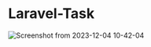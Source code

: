 # Laravel-Task

![Screenshot from 2023-12-04 10-42-04](https://github.com/Hasanelmestrah/Laravel-Task/assets/116690334/f47f1f8b-b27d-4902-a912-f713d6897491)
